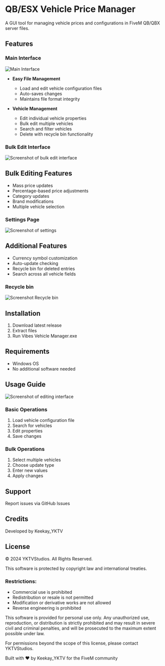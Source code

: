 # QB/ESX Vehicle Price Manager

A GUI tool for managing vehicle prices and configurations in FiveM QB/QBX server files.

## Features
### Main Interface 
![Main Interface](https://r2.fivemanage.com/bau0PmFCcx0I8usi9IAHB/images/Screenshot%202024-10-21%20084114.png)

- **Easy File Management**
  - Load and edit vehicle configuration files
  - Auto-saves changes
  - Maintains file format integrity



- **Vehicle Management**
  - Edit individual vehicle properties
  - Bulk edit multiple vehicles
  - Search and filter vehicles
  - Delete with recycle bin functionality


### Bulk Edit Interface
![Screenshot of bulk edit interface](https://r2.fivemanage.com/bau0PmFCcx0I8usi9IAHB/images/Screenshot%202024-10-21%20084129.png)

## Bulk Editing Features
- Mass price updates
- Percentage-based price adjustments
- Category updates
- Brand modifications
- Multiple vehicle selection


### Settings Page
![Screenshot of settings](https://r2.fivemanage.com/bau0PmFCcx0I8usi9IAHB/images/Screenshot%202024-10-21%20083730.png)

## Additional Features
- Currency symbol customization
- Auto-update checking
- Recycle bin for deleted entries
- Search across all vehicle fields

### Recycle bin 

![Screenshot Recycle bin](https://r2.fivemanage.com/bau0PmFCcx0I8usi9IAHB/images/Screenshot%202024-10-21%20084315.png)



## Installation

1. Download latest release
2. Extract files
3. Run Vibes Vehicle Manager.exe

## Requirements
- Windows OS
- No additional software needed

## Usage Guide

![Screenshot of editing interface](https://r2.fivemanage.com/bau0PmFCcx0I8usi9IAHB/images/Screenshot%202024-10-21%20084144.png)

### Basic Operations
1. Load vehicle configuration file
2. Search for vehicles
3. Edit properties
4. Save changes

### Bulk Operations
1. Select multiple vehicles
2. Choose update type
3. Enter new values
4. Apply changes

## Support

Report issues via GitHub Issues

## Credits

Developed by Keekay_YKTV

## License

© 2024 YKTVStudios. All Rights Reserved.

This software is protected by copyright law and international treaties. 

### Restrictions:
- Commercial use is prohibited
- Redistribution or resale is not permitted
- Modification or derivative works are not allowed
- Reverse engineering is prohibited

This software is provided for personal use only. Any unauthorized use, reproduction, or distribution is strictly prohibited and may result in severe civil and criminal penalties, and will be prosecuted to the maximum extent possible under law.

For permissions beyond the scope of this license, please contact YKTVStudios.

Built with ❤️ by Keekay_YKTV for the FiveM community
